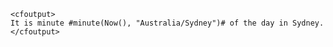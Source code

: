 ```lucee+trycf
<cfoutput>
It is minute #minute(Now(), "Australia/Sydney")# of the day in Sydney.
</cfoutput>
```